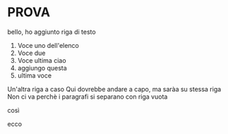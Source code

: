 # PROVA

bello, ho aggiunto riga di testo

1. Voce uno dell'elenco
2. Voce due
3. Voce ultima ciao
4. aggiungo questa
5. ultima voce

Un'altra riga a caso
Qui dovrebbe andare a capo, ma saràa su stessa riga 
Non ci va perchè i paragrafi si separano con riga vuota

così

ecco
